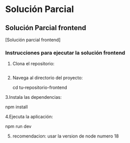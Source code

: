 # Solución Parcial

## Solución Parcial frontend

[Solución parcial frontend]

### Instrucciones para ejecutar la solución frontend

1. Clona el repositorio:
   ```sh

2. Navega al directorio del proyecto:
   
   cd tu-repositorio-frontend

3.Instala las dependencias:

  npm install

4.Ejecuta la aplicación:

  npm run dev

5. recomendacion:
   usar la version de node numero 18
  
